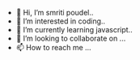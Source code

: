 - 👋 Hi, I’m smriti poudel..
- 👀 I’m interested in coding..
- 🌱 I’m currently learning javascript..
- 💞️ I’m looking to collaborate on ...
- 📫 How to reach me ...

<!---
smritipoudel98/smritipoudel98 is a ✨ special ✨ repository because its `README.md` (this file) appears on your GitHub profile.
You can click the Preview link to take a look at your changes.
--->

